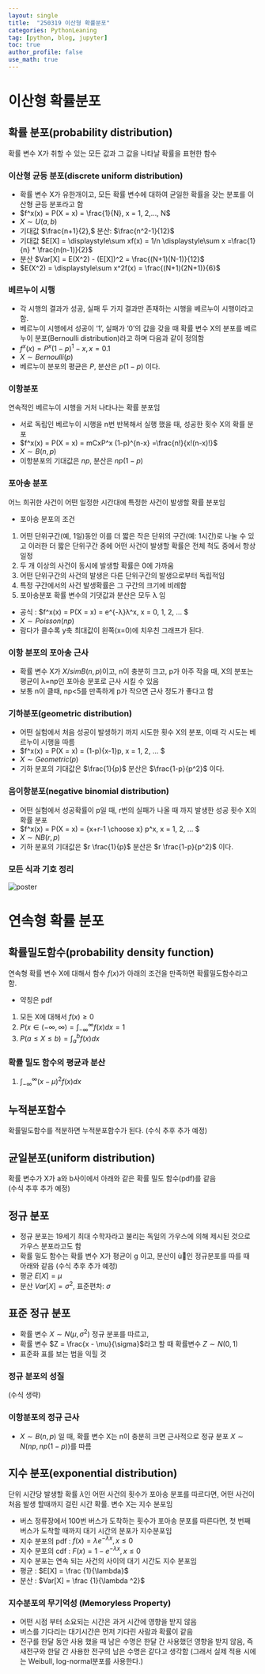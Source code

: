 ```yaml
---
layout: single
title:  "250319 이산형 확률분포"
categories: PythonLeaning
tag: [python, blog, jupyter]
toc: true
author_profile: false
use_math: true
---
```


<head>
  <style>
    table.dataframe {
      white-space: normal;
      width: 100%;
      height: 240px;
      display: block;
      overflow: auto;
      font-family: Arial, sans-serif;
      font-size: 0.9rem;
      line-height: 20px;
      text-align: center;
      border: 0px !important;
    }

    table.dataframe th {
      text-align: center;
      font-weight: bold;
      padding: 8px;
    }

    table.dataframe td {
      text-align: center;
      padding: 8px;
    }

    table.dataframe tr:hover {
      background: #b8d1f3; 
    }

    .output_prompt {
      overflow: auto;
      font-size: 0.9rem;
      line-height: 1.45;
      border-radius: 0.3rem;
      -webkit-overflow-scrolling: touch;
      padding: 0.8rem;
      margin-top: 0;
      margin-bottom: 15px;
      font: 1rem Consolas, "Liberation Mono", Menlo, Courier, monospace;
      color: $code-text-color;
      border: solid 1px $border-color;
      border-radius: 0.3rem;
      word-break: normal;
      white-space: pre;
    }

  .dataframe tbody tr th:only-of-type {
      vertical-align: middle;
  }

  .dataframe tbody tr th {
      vertical-align: top;
  }

  .dataframe thead th {
      text-align: center !important;
      padding: 8px;
  }

  .page__content p {
      margin: 0 0 0px !important;
  }

  .page__content p > strong {
    font-size: 0.8rem !important;
  }

  </style>
</head>


# **이산형 확률분포**
## **확률 분포(probability distribution)**
확률 변수 X가 취할 수 있는 모든 값과 그 값을 나타날 확률을 표현한 함수    
### **이산형 균등 분포(discrete uniform distribution)**
* 확률 변수 X가 유한개이고, 모든 확률 변수에 대하여 균일한 확률을 갖는 분포를 이산형 균등 분포라고 함
*  $f^x(x) = P(X = x) = \frac{1}{N}, x = 1, 2,..., N$
*  $X \sim U(a,b)$
* 기대값 $\frac{n+1}{2},$ 분산: $\frac{n^2-1}{12}$
* 기대값 $E[X] = \displaystyle\sum xf(x) = 1/n \displaystyle\sum x =\frac{1}{n} * \frac{n(n-1)}{2}$
* 분산 $Var[X] = E(X^2) - (E[X])^2 =  \frac{(N+1)(N-1)}{12}$
* $E(X^2) = \displaystyle\sum x^2f(x) = \frac{(N+1)(2N+1)}{6}$

### **베르누이 시행**
* 각 시행의 결과가 성공, 실패 두 가지 결과만 존재하는 시행을 베르누이 시행이라고 함.
* 베르누이 시행에서 성공이 ‘1’, 실패가 ‘0’의 값을 갖을 때 확률 변수 X의 분포를 베르누이 분포(Bernoulli distribution)라고 하며 다음과 같이 정의함
* $f^x(x)=P^x(1-p)^1-x, x = 0.1$
* $X \sim Bernoulli(p)$
* 베르누이 분포의 평균은 $P$, 분산은 $p(1-p)$ 이다.

### **이항분포**  
연속적인 베르누이 시행을 거처 나타나는 확률 분포임  
* 서로 독립인 베르누이 시행을 n번 반복해서 실행 했을 때, 성공한 횟수 X의 확률 분포
* $f^x(x) = P(X = x) = mCxP^x (1-p)^{n-x} =\frac{n!}{x!(n-x)!}$
* $X \sim B(n,p)$
* 이항분포의 기대값은 $np$, 분산은 $np(1-p)$

### **포아송 분포**  
어느 희귀한 사건이 어떤 일정한 시간대에 특정한 사건이 발생할 확률 분포임  
* 포아송 분포의 조건
1. 어떤 단위구간(예, 1일)동안 이를 더 짧은 작은 단위의 구간(예: 1시간)로 나눌 수 있고 이러한 더 짧은 단위구간 중에 어떤 사건이 발생할 확률은 전체 척도 중에서 항상 일정  
2. 두 개 이상의 사건이 동시에 발생할 확률은 0에 가까움  
3. 어떤 단위구간의 사건의 발생은 다른 단위구간의 발생으로부터 독립적임  
4. 특정 구간에서의 사건 발생확률은 그 구간의 크기에 비례함  
5. 포아송분포 확률 변수의 기댓값과 분산은 모두 λ 임   
* 공식 : $f^x(x) = P(X = x) = e^{-λ}λ^x,  x = 0, 1, 2, ... $
* $X \sim Poisson(np)$
* 람다가 클수록 y축 최대값이 왼쪽(x=0)에 치우친 그래프가 된다.

### 이항 분포의 포아송 근사
* 확률 변수 X가 $X /sim B(n,p)$이고, n이 충분히 크고, p가 아주 작을 때, X의 분포는 평균이 λ=np인 포아송 분포로 근사 시킬 수 있음
* 보통 n이 클때, np<5를 만족하게 p가 작으면 근사 정도가 좋다고 함

### **기하분포(geometric distribution)**
*  어떤 실험에서 처음 성공이 발생하기 까지 시도한 횟수 X의 분포, 이때 각 시도는 베르누이 시행을 따름
*  $f^x(x) = P(X = x) =  (1-p){x-1}p, x = 1, 2, ... $
*  $X \sim Geometric(p)$
*  기하 분포의 기대값은 $\frac{1}{p}$ 분산은 $\frac{1-p}{p^2}$ 이다.

### **음이항분포(negative binomial distribution)**
* 어떤 실험에서 성공확률이 p일 때, r번의 실패가 나올 때 까지 발생한 성공 횟수 X의 확률 분포
* $f^x(x) = P(X = x) = {x+r-1 \choose x} p^x, x = 1, 2, ... $
* $X \sim NB(r, p)$
* 기하 분포의 기대값은 $r \frac{1}{p}$ 분산은 $r \frac{1-p}{p^2}$ 이다.

### 모든 식과 기호 정리
![poster](https://media.discordapp.net/attachments/1351886685637578783/1351886733956091914/2025-03-19_190655.png?ex=67dc0222&is=67dab0a2&hm=d635e0397a75c75cf082d0cdb74aec9e8d715d4a3cb841f7d7d565831463d712&=&format=webp&quality=lossless&width=1570&height=800)





# **연속형 확률 분포**

## **확률밀도함수(probability density function)**  
연속형 확률 변수 X에 대해서 함수 $f(x)$가 아래의 조건을 만족하면 확률밀도함수라고 함.  
* 약칭은 pdf
1. 모든 X에 대해서 $f(x) ≥ 0$
2. $P(x \in (- \infty, \infty) = \int_{-\infty}^\infty f(x)dx=1$
3. $P(a \le X \le b) = \int_a^bf(x)dx$

### 확률 밀도 함수의 평균과 분산
1. $\int_{-\infty}^\infty(x-\mu)^2f(x)dx$


## **누적분포함수**
확률밀도함수를 적분하면 누적분포함수가 된다.
(수식 추후 추가 예정)


## **균일분포(uniform distribution)**
확률 변수가 X가 a와 b사이에서 아래와 같은 확률 밀도 함수(pdf)를 같음  
(수식 추후 추가 예정)

## **정규 분포**
* 정규 분포는 19세기 최대 수학자라고 불리는 독일의 가우스에 의해 제시된 것으로 가우스 분포라고도 함
* 확률 밀도 함수는 확률 변수 X가 평균이 g 이고, 분산이 ù인 정규분포를 따를 때 아래와 같음
(수식 추후 추가 예정)
* 평균 $E[X] = \mu$
* 분산 $Var[X] = \sigma ^2$, 표준편차: $\sigma$


## **표준 정규 분포**
* 확률 변수 $X \sim N(\mu, \sigma ^2)$ 정규 분포를 따르고,
* 확률 변수 $Z = \frac{x - \mu}{\sigma}$라고 할 때 확률변수 $Z \sim N(0,1)$
* 표준화 표를 보는 법을 익힐 것
### 정규 분포의 성질
(수식 생략)

### 이항분포의 정규 근사
* $X \sim B(n,p)$ 일 때, 확률 변수 X는 n이 충분히 크면 근사적으로 정규 분포 $X \sim N(np, np(1-p))$를 따름

## **지수 분포(exponential distribution)**
단위 시간당 발생할 확률 $\lambda$인 어떤 사건의 횟수가 포아송 분포를 따르다면, 어떤 사건이 처음 발생 할때까지 걸린 시간 확률. 변수 X는 지수 분포임
* 버스 정류장에서 100번 버스가 도착하는 횟수가 포아송 분포를 따른다면, 첫 번째 버스가 도착할 때까지 대기 시간의 분포가 지수분포임
* 지수 분포의 pdf : $f(x) = \lambda e^{-\lambda x}, x \le 0$
* 지수 분포의 cdf : $F(x) = 1 - e^{-\lambda x}, x \le 0$
* 지수 분포는 연속 되는 사건의 사이의 대기 시간도 지수 분포임
* 평균 : $E[X] = \frac {1}{\lambda}$
* 분산 : $Var[X] = \frac {1}{\lambda ^2}$
### 지수분포의 무기억성 (Memoryless Property)
* 어떤 시점 부터 소요되는 시간은 과거 시간에 영향을 받지 않음
* 버스를 기다리는 대기시간은 먼저 기다린 사람과 확률이 같음
* 전구를 한달 동안 사용 했을 때 남은 수명은 한달 간 사용했던 영향을 받지 않음, 즉 새전구와 한달 간 사용한 전구의 남은 수명은 같다고 생각함 (그래서 실제 적용 시에는 Weibull, log-normal분포를 사용한다.)




